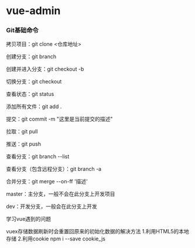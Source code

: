 # vue-admin

### Git基础命令

拷贝项目：git clone <仓库地址>

创建分支：git branch <name>

创建并进入分支：git checkout -b <name>

切换分支：git checkout <name>

查看状态：git status

添加所有文件：git add .

提交：git commit -m "这里是当前提交的描述"

拉取：git pull

推送：git push

查看分支：git branch --list

查看分支（包含远程分支）：git branch -a

合并分支：git merge --on-ff '描述' <name>

master：主分支，一般不会在此分支上开发项目

dev：开发分支，一般会在此分支上开发

学习vue遇到的问题

vuex存储数据刷新时会重置回原来的初始化数据的解决方法
  1.利用HTML5的本地存储
  2.利用cookie npm i --save cookie_js

